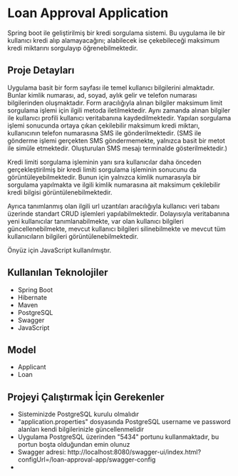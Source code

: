 # Loan Approval Application 

Spring boot ile geliştirilmiş bir kredi sorgulama sistemi. Bu uygulama ile bir kullanıcı kredi alıp alamayacağını; 
alabilecek ise çekebileceği maksimum kredi miktarını sorgulayıp öğrenebilmektedir.

## Proje Detayları

Uygulama basit bir form sayfası ile temel kullanıcı bilgilerini almaktadır. Bunlar kimlik numarası, ad, soyad, 
aylık gelir ve telefon numarası bilgilerinden oluşmaktadır. Form aracılığıyla alınan bilgiler maksimum limit sorgulama 
işlemi için ilgili metoda iletilmektedir. Aynı zamanda alınan bilgiler ile kullanıcı profili kullanıcı veritabanına 
kaydedilmektedir. Yapılan sorgulama işlemi sonucunda ortaya çıkan çekilebilir maksimum kredi miktarı, kullanıcının 
telefon numarasına SMS ile gönderilmektedir. (SMS ile gönderme işlemi gerçekten SMS göndermemekte, yalnızca basit bir 
metot ile simüle etmektedir. Oluşturulan SMS mesajı terminalde gösterilmektedir.)

Kredi limiti sorgulama işleminin yanı sıra kullanıcılar daha önceden gerçekleştirilmiş bir kredi limiti sorgulama 
işleminin sonucunu da görüntüleyebilmektedir. Bunun için yalnızca kimlik numarasıyla bir sorgulama yapılmakta ve ilgili 
kimlik numarasına ait maksimum çekilebilir kredi bilgisi görüntülenebilmektedir.

Ayrıca tanımlanmış olan ilgili url uzantıları aracılığıyla kullanıcı veri tabanı üzerinde standart CRUD işlemleri 
yapılabilmektedir. Dolayısıyla veritabanına yeni kullanıcılar tanımlanabilmekte, var olan kullanıcı bilgileri 
güncellenebilmekte, mevcut kullanıcı bilgileri silinebilmekte ve mevcut tüm kullanıcıların bilgileri 
görüntülenebilmektedir.

Önyüz için JavaScript kullanılmıştır.

## Kullanılan Teknolojiler

- Spring Boot
- Hibernate
- Maven
- PostgreSQL
- Swagger
- JavaScript

## Model
- Applicant
- Loan

## Projeyi Çalıştırmak İçin Gerekenler
- Sisteminizde PostgreSQL kurulu olmalıdır
- "application.properties" dosyasında PostgreSQL username ve password alanları kendi bilgilerinizle güncellenmelidir
- Uygulama PostgreSQL üzerinden "5434" portunu kullanmaktadır, bu portun boşta olduğundan emin olunuz
- Swagger adresi: http://localhost:8080/swagger-ui/index.html?configUrl=/loan-approval-app/swagger-config
- 

